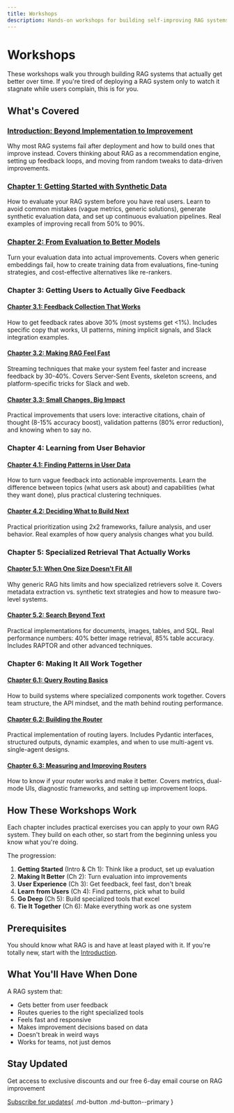 ```yaml
---
title: Workshops
description: Hands-on workshops for building self-improving RAG systems
---
```


# Workshops

These workshops walk you through building RAG systems that actually get better over time. If you're tired of deploying a RAG system only to watch it stagnate while users complain, this is for you.

## What's Covered

### [Introduction: Beyond Implementation to Improvement](chapter0.md)

Why most RAG systems fail after deployment and how to build ones that improve instead. Covers thinking about RAG as a recommendation engine, setting up feedback loops, and moving from random tweaks to data-driven improvements.

### [Chapter 1: Getting Started with Synthetic Data](chapter1.md)

How to evaluate your RAG system before you have real users. Learn to avoid common mistakes (vague metrics, generic solutions), generate synthetic evaluation data, and set up continuous evaluation pipelines. Real examples of improving recall from 50% to 90%.

### [Chapter 2: From Evaluation to Better Models](chapter2.md)

Turn your evaluation data into actual improvements. Covers when generic embeddings fail, how to create training data from evaluations, fine-tuning strategies, and cost-effective alternatives like re-rankers.

### Chapter 3: Getting Users to Actually Give Feedback

#### [Chapter 3.1: Feedback Collection That Works](chapter3-1.md)

How to get feedback rates above 30% (most systems get <1%). Includes specific copy that works, UI patterns, mining implicit signals, and Slack integration examples.

#### [Chapter 3.2: Making RAG Feel Fast](chapter3-2.md)

Streaming techniques that make your system feel faster and increase feedback by 30-40%. Covers Server-Sent Events, skeleton screens, and platform-specific tricks for Slack and web.

#### [Chapter 3.3: Small Changes, Big Impact](chapter3-3.md)

Practical improvements that users love: interactive citations, chain of thought (8-15% accuracy boost), validation patterns (80% error reduction), and knowing when to say no.

### Chapter 4: Learning from User Behavior

#### [Chapter 4.1: Finding Patterns in User Data](chapter4-1.md)

How to turn vague feedback into actionable improvements. Learn the difference between topics (what users ask about) and capabilities (what they want done), plus practical clustering techniques.

#### [Chapter 4.2: Deciding What to Build Next](chapter4-2.md)

Practical prioritization using 2x2 frameworks, failure analysis, and user behavior. Real examples of how query analysis changes what you build.

### Chapter 5: Specialized Retrieval That Actually Works

#### [Chapter 5.1: When One Size Doesn't Fit All](chapter5-1.md)

Why generic RAG hits limits and how specialized retrievers solve it. Covers metadata extraction vs. synthetic text strategies and how to measure two-level systems.

#### [Chapter 5.2: Search Beyond Text](chapter5-2.md)

Practical implementations for documents, images, tables, and SQL. Real performance numbers: 40% better image retrieval, 85% table accuracy. Includes RAPTOR and other advanced techniques.

### Chapter 6: Making It All Work Together

#### [Chapter 6.1: Query Routing Basics](chapter6-1.md)

How to build systems where specialized components work together. Covers team structure, the API mindset, and the math behind routing performance.

#### [Chapter 6.2: Building the Router](chapter6-2.md)

Practical implementation of routing layers. Includes Pydantic interfaces, structured outputs, dynamic examples, and when to use multi-agent vs. single-agent designs.

#### [Chapter 6.3: Measuring and Improving Routers](chapter6-3.md)

How to know if your router works and make it better. Covers metrics, dual-mode UIs, diagnostic frameworks, and setting up improvement loops.

## How These Workshops Work

Each chapter includes practical exercises you can apply to your own RAG system. They build on each other, so start from the beginning unless you know what you're doing.

The progression:

1. **Getting Started** (Intro & Ch 1): Think like a product, set up evaluation
2. **Making It Better** (Ch 2): Turn evaluation into improvements
3. **User Experience** (Ch 3): Get feedback, feel fast, don't break
4. **Learn from Users** (Ch 4): Find patterns, pick what to build
5. **Go Deep** (Ch 5): Build specialized tools that excel
6. **Tie It Together** (Ch 6): Make everything work as one system

## Prerequisites

You should know what RAG is and have at least played with it. If you're totally new, start with the [Introduction](chapter0.md).

## What You'll Have When Done

A RAG system that:

- Gets better from user feedback
- Routes queries to the right specialized tools
- Feels fast and responsive
- Makes improvement decisions based on data
- Doesn't break in weird ways
- Works for teams, not just demos

## Stay Updated

Get access to exclusive discounts and our free 6-day email course on RAG improvement

[Subscribe for updates](https://himprovingrag.com){ .md-button .md-button--primary }
